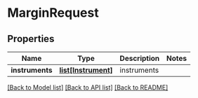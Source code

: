 # MarginRequest

## Properties
Name | Type | Description | Notes
------------ | ------------- | ------------- | -------------
**instruments** | [**list[Instrument]**](Instrument.md) | instruments | 

[[Back to Model list]](../README.md#documentation-for-models) [[Back to API list]](../README.md#documentation-for-api-endpoints) [[Back to README]](../README.md)

